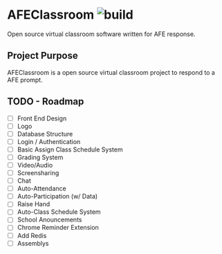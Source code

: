 # AFEClassroom ![build](https://img.shields.io/badge/build-passing-brightgreen.svg?style=flat)
Open source virtual classroom software written for AFE response.

## Project Purpose
AFEClassroom is a open source virtual classroom project to respond to a AFE prompt.

## TODO - Roadmap
- [ ] Front End Design
- [ ] Logo
- [ ] Database Structure
- [ ] Login / Authentication
- [ ] Basic Assign Class Schedule System
- [ ] Grading System
- [ ] Video/Audio
- [ ] Screensharing
- [ ] Chat
- [ ] Auto-Attendance  
- [ ] Auto-Participation (w/ Data)
- [ ] Raise Hand
- [ ] Auto-Class Schedule System
- [ ] School Anouncements 
- [ ] Chrome Reminder Extension
- [ ] Add Redis
- [ ] Assemblys